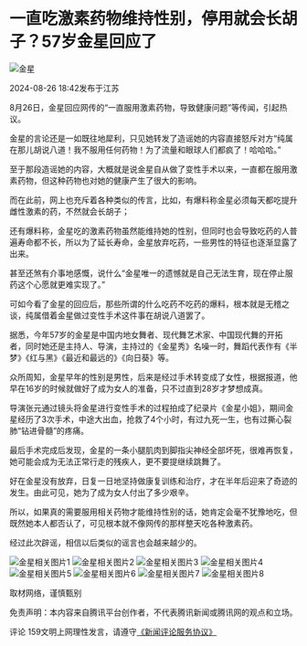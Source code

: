 # 一直吃激素药物维持性别，停用就会长胡子？57岁金星回应了

![金星](https://inews.gtimg.com/newsapp_bt/0/0122113249149_5991/0)

2024-08-26 18:42发布于江苏

8月26日，金星回应网传的“一直服用激素药物，导致健康问题”等传闻，引起热议。

金星的言论还是一如既往地犀利，只见她转发了造谣她的内容直接怒斥对方“纯属在那儿胡说八道！我不服用任何药物！为了流量和眼球人们都疯了！哈哈哈。”

至于那段造谣她的内容，大概就是说金星自从做了变性手术以来，一直都在服用激素药物，但这种药物也对她的健康产生了很大的影响。

而在此前，网上也充斥着各种类似的传言，比如，有爆料称金星必须每天都吃提升雌性激素的药，不然就会长胡子；

还有爆料称，金星吃的激素药物虽然能维持她的性别，但同时也会导致吃药的人普遍寿命都不长，所以为了延长寿命，金星放弃吃药，一些男性的特征也逐渐显露了出来。

甚至还煞有介事地感慨，说什么“金星唯一的遗憾就是自己无法生育，现在停止服药这个心愿就更难实现了。”

可如今看了金星的回应后，那些所谓的什么吃药不吃药的爆料，根本就是无稽之谈，纯属借着金星做过变性手术这件事在胡说八道罢了。

据悉，今年57岁的金星是中国内地女舞者、现代舞艺术家、中国现代舞的开拓者，同时她还是主持人、导演，主持过的《金星秀》名噪一时，舞蹈代表作有《半梦》《红与黑》《最近和最远的》《向日葵》等。

众所周知，金星早年的性别是男性，后来是经过手术转变成了女性，根据报道，他早在16岁的时候就做好了成为女人的准备，只不过直到28岁才梦想成真。

导演张元通过镜头将金星进行变性手术的过程拍成了纪录片《金星小姐》，期间金星经历了3次手术，中途大出血，抢救了4个小时，有过九死一生，也有过撕心裂肺“钻进骨髓”的疼痛。

最后手术完成后发现，金星的一条小腿肌肉到脚指尖神经全部坏死，很难再恢复，她可能会成为无法正常行走的残疾人，更不要提继续跳舞了。

好在金星没有放弃，日复一日地坚持做康复训练和治疗，才在半年后迎来了奇迹的发生。由此可见，她为了成为女人付出了多少艰辛。

所以，如果真的需要服用相关药物才能维持性别的话，她肯定会毫不犹豫地吃，但既然她本人都否认了，可见根本就不像网传的那样整天吃各种激素药。

经过此次辟谣，相信以后类似的谣言也会越来越少的。

![金星相关图片1](https://inews.gtimg.com/news_bt/OWGPgwOwz5KS59-o4fRALtE76xdh3bQ3vgrJ0_Fh3I7nsAA/641)
![金星相关图片2](https://inews.gtimg.com/news_bt/OKf9VBE5WUtPCP1fHwYwf9gPxX25Lk6I68E_VxWZpWg3EAA/641)
![金星相关图片3](https://inews.gtimg.com/news_bt/On0dgtZe_R4Hpze60DoXLt3D4yeZ18r8tmLv00uCyhQ2kAA/641)
![金星相关图片4](https://inews.gtimg.com/news_bt/Ol1nThwLUFyutgmsY70lvgokEVkaVaIIf5ojMYdf5mn1cAA/641)
![金星相关图片5](https://inews.gtimg.com/news_bt/Ol2_47WhQAMzsOJbv2LufO27pQ4TG5I3zS21UbAbR4XiQAA/641)
![金星相关图片6](https://inews.gtimg.com/news_bt/Op4JiPP2stOKVR5-2CB1s1FKYWZ2aOZ-r9Sks3kvSSlhoAA/641)
![金星相关图片7](https://inews.gtimg.com/news_bt/OuQ4BkUsjkL2WrNP2yxRqrftSxJvMU2XN_lYam_CoueFoAA/641)
![金星相关图片8](https://inews.gtimg.com/news_bt/OZRY_qjhs0E45h1P26L3ZuX60rWxoAbq-wHgM_JHh9OHQAA/641)

取材网络，谨慎甄别

免责声明：本内容来自腾讯平台创作者，不代表腾讯新闻或腾讯网的观点和立场。

评论 159文明上网理性发言，请遵守[《新闻评论服务协议》](https://new.qq.com/static/coralinfo.htm)
<!-- tcd_original_link https://news.qq.com/rain/a/20240826A081PL00 -->
